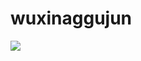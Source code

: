 # wuxinaggujun

![](https://github-readme-stats.vercel.app/api?username=wuxianggujune&show_icons=true&theme=transparent)
